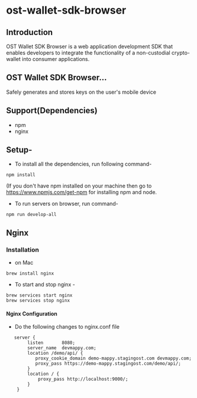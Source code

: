 # ost-wallet-sdk-browser

## Introduction
OST Wallet SDK Browser is a web application development SDK that enables developers to integrate the functionality of a non-custodial crypto-wallet into consumer applications.

## OST Wallet SDK Browser...
Safely generates and stores keys on the user's mobile device

## Support(Dependencies)
- npm 
- nginx

## Setup-
- To install all the dependencies, run following command-

```
npm install
```
(If you don't have npm installed on your machine then go to https://www.npmjs.com/get-npm for installing npm and node.

- To run servers on browser, run command-
```
npm run develop-all
```
## Nginx 

### Installation
- on Mac
```
brew install nginx
```
- To start and stop nginx -
```
brew services start nginx
brew services stop nginx
```
	
#### Nginx Configuration 
- Do the following changes to nginx.conf file 
```
   server {
        listen       8080;
        server_name  devmappy.com;
        location /demo/api/ {
           proxy_cookie_domain demo-mappy.stagingost.com devmappy.com;
           proxy_pass https://demo-mappy.stagingost.com/demo/api/;
        }
        location / {
            proxy_pass http://localhost:9000/;
        }
    }
```


